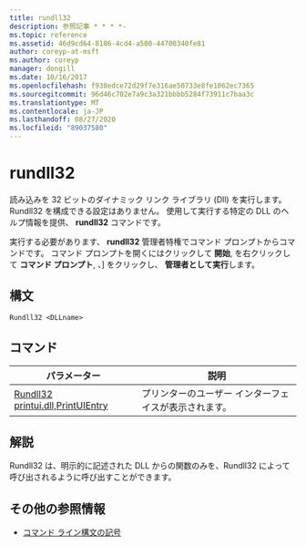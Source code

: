 ```yaml
---
title: rundll32
description: 参照記事 * * * *-
ms.topic: reference
ms.assetid: 46d9cd64-8186-4cd4-a500-44700340fe81
author: coreyp-at-msft
ms.author: coreyp
manager: dongill
ms.date: 10/16/2017
ms.openlocfilehash: f938edce72d29f7e316ae50733e8fe1062ec7365
ms.sourcegitcommit: 96d46c702e7a9c3a321bbbb5284f73911c7baa3c
ms.translationtype: MT
ms.contentlocale: ja-JP
ms.lasthandoff: 08/27/2020
ms.locfileid: "89037580"
---
```

# <a name="rundll32"></a>rundll32



読み込みを 32 ビットのダイナミック リンク ライブラリ (Dll) を実行します。 Rundll32 を構成できる設定はありません。 使用して実行する特定の DLL のヘルプ情報を提供、 **rundll32** コマンドです。

実行する必要があります、 **rundll32** 管理者特権でコマンド プロンプトからコマンドです。 コマンド プロンプトを開くにはクリックして **開始**, を右クリックして **コマンド プロンプト**, 、] をクリックし、 **管理者として実行**します。

## <a name="syntax"></a>構文

```
Rundll32 <DLLname>
```

## <a name="commands"></a>コマンド

|パラメーター|説明|
|---------|-----------|
|[Rundll32 printui.dll,PrintUIEntry](rundll32-printui.md)|プリンターのユーザー インターフェイスが表示されます。|

## <a name="remarks"></a>解説

Rundll32 は、明示的に記述された DLL からの関数のみを、Rundll32 によって呼び出されるように呼び出すことができます。

## <a name="additional-references"></a>その他の参照情報

- [コマンド ライン構文の記号](command-line-syntax-key.md)
